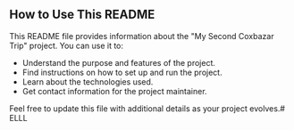 ## How to Use This README

This README file provides information about the "My Second Coxbazar Trip" project. You can use it to:

- Understand the purpose and features of the project.
- Find instructions on how to set up and run the project.
- Learn about the technologies used.
- Get contact information for the project maintainer.

Feel free to update this file with additional details as your project evolves.# ELLL
